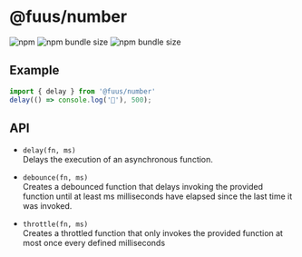 # @fuus/number

![npm](https://img.shields.io/npm/v/@fuus/number?style=flat-square) ![npm bundle size](https://img.shields.io/bundlephobia/min/@fuus/number?label=minified&style=flat-square) ![npm bundle size](https://img.shields.io/bundlephobia/minzip/@fuus/number?label=zipped&style=flat-square)

## Example

```js
import { delay } from '@fuus/number'
delay(() => console.log('👋'), 500);
```

## API

- `delay(fn, ms)`\
Delays the execution of an asynchronous function.

- `debounce(fn, ms)`\
Creates a debounced function that delays invoking the provided function until at least ms milliseconds have elapsed since the last time it was invoked.

- `throttle(fn, ms)`\
Creates a throttled function that only invokes the provided function at most once every defined milliseconds
